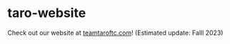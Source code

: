 # taro-website

Check out our website at [teamtaroftc.com](https://teamtaroftc.com)! (Estimated update: Falll 2023)
